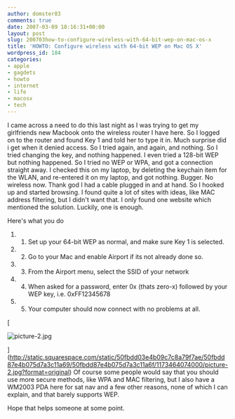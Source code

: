```yaml
---
author: domster83
comments: true
date: 2007-03-09 18:16:31+00:00
layout: post
slug: 200703how-to-configure-wireless-with-64-bit-wep-on-mac-os-x
title: 'HOWTO: Configure wireless with 64-bit WEP on Mac OS X'
wordpress_id: 184
categories:
- apple
- gagdets
- howto
- internet
- life
- macosx
- tech
---
```


I came across a need to do this last night as I was trying to get my girlfriends new Macbook onto the wireless router I have here. So I logged on to the router and found Key 1 and told her to type it in. Much surprise did i get when it denied access. So I tried again, and again, and nothing. So I tried changing the key, and nothing happened. I even tried a 128-bit WEP but nothing happened.
So I tried no WEP or WPA, and got a connection straight away. I checked this on my laptop, by deleting the keychain item for the WLAN, and re-entered it on my laptop, and got nothing. Bugger. No wireless now. Thank god I had a cable plugged in and at hand. So I hooked up and started browsing. I found quite a lot of sites with ideas, like MAC address filtering, but I didn't want that. I only found one website which mentioned the solution. Luckily, one is enough.




Here's what you do






  1. 1. Set up your 64-bit WEP as normal, and make sure Key 1 is selected.


  2. 2. Go to your Mac and enable Airport if its not already done so.


  3. 3. From the Airport menu, select the SSID of your network


  4. 4. When asked for a password, enter 0x (thats zero-x) followed by your WEP key, i.e. 0xFF12345678


  5. 5. Your computer should now connect with no problems at all.




[




![picture-2.jpg](http://static.squarespace.com/static/50fbdd03e4b09c7c8a79f7ae/50fbdd87e4b075d7a3c11a69/50fbdd87e4b075d7a3c11a6f/1173464074000/picture-2.jpg?format=original)




](http://static.squarespace.com/static/50fbdd03e4b09c7c8a79f7ae/50fbdd87e4b075d7a3c11a69/50fbdd87e4b075d7a3c11a6f/1173464074000/picture-2.jpg?format=original)
Of course some people would say that you should use more secure methods, like WPA and MAC filtering, but I also have a WM2003 PDA here for sat nav and a few other reasons, none of which I can explain, and that barely supports WEP.




Hope that helps someone at some point.

